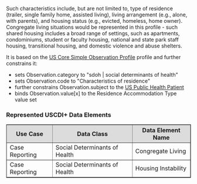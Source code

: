 Such characteristics include, but are not limited to, type of residence (trailer, single family home, assisted living), living arrangement (e.g., alone, with parents), and housing status (e.g., evicted, homeless, home owner). Congregate living situations would be represented in this profile - such shared housing includes a broad range of settings, such as apartments, condominiums, student or faculty housing, national and state park staff housing, transitional housing, and domestic violence and abuse shelters.

It is based on the [US Core Simple Observation Profile]({{site.data.fhir.ver.hl7fhiruscore}}/StructureDefinition-us-core-simple-observation.html) profile and further constrains it:
* sets Observation.category to "sdoh | social determinants of health"
* sets Observation.code to "Characteristics of residence"
* further constrains Observation.subject to the [US Public Health Patient](StructureDefinition-us-ph-patient.html)
* binds Observation.value\[x\] to the Residence Accommodation Type value set

### Represented USCDI+ Data Elements

<table border="1">
    <thead>
        <tr style="background-color:#DCDCDC">
            <th style="text-align: center; vertical-align: middle;">Use Case</th>
            <th style="text-align: center; vertical-align: middle;">Data Class</th>
            <th style="text-align: center; vertical-align: middle;">Data Element Name</th>
        </tr>
    </thead>
    <tbody>
        <tr>
            <td>Case Reporting</td>
            <td>Social Determinants of Health</td>
            <td>Congregate Living</td>
        </tr>
        <tr>
            <td>Case Reporting</td>
            <td>Social Determinants of Health</td>
            <td>Housing Instability</td>
        </tr>
    </tbody>
</table>